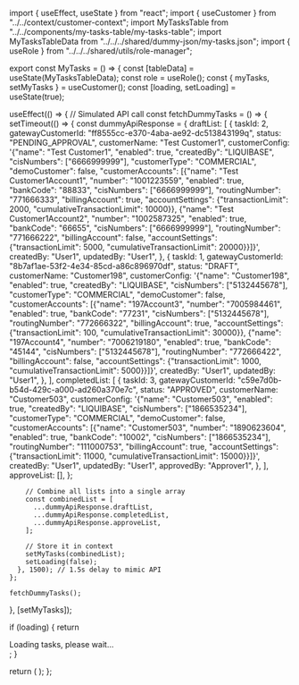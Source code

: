 import { useEffect, useState } from "react";
import { useCustomer } from "../../context/customer-context";
import MyTasksTable from "../../components/my-tasks-table/my-tasks-table";
import MyTasksTableData from "../../../shared/dummy-json/my-tasks.json";
import { useRole } from "../../../shared/utils/role-manager";

export const MyTasks = () => {
  const [tableData] = useState(MyTasksTableData);
  const role = useRole();
  const { myTasks, setMyTasks } = useCustomer();
  const [loading, setLoading] = useState(true);

  useEffect(() => {
    // Simulated API call
    const fetchDummyTasks = () => {
      setTimeout(() => {
        const dummyApiResponse = {
          draftList: [
            {
              taskId: 2,
              gatewayCustomerId: "ff8555cc-e370-4aba-ae92-dc513843199q",
              status: "PENDING_APPROVAL",
              customerName: "Test Customer1",
              customerConfig:
                '{"name": "Test Customer1", "enabled": true, "createdBy": "LIQUIBASE", "cisNumbers": ["6666999999"], "customerType": "COMMERCIAL", "demoCustomer": false, "customerAccounts": [{"name": "Test Customer1Account1", "number": "1001223559", "enabled": true, "bankCode": "88833", "cisNumbers": ["6666999999"], "routingNumber": "771666333", "billingAccount": true, "accountSettings": {"transactionLimit": 2000, "cumulativeTransactionLimit": 10000}}, {"name": "Test Customer1Account2", "number": "1002587325", "enabled": true, "bankCode": "66655", "cisNumbers": ["6666999999"], "routingNumber": "771666222", "billingAccount": false, "accountSettings": {"transactionLimit": 5000, "cumulativeTransactionLimit": 20000}}]}',
              createdBy: "User1",
              updatedBy: "User1",
            },
            {
              taskId: 1,
              gatewayCustomerId: "8b7af1ae-53f2-4e34-85cd-a86c896970df",
              status: "DRAFT",
              customerName: "Customer198",
              customerConfig:
                '{"name": "Customer198", "enabled": true, "createdBy": "LIQUIBASE", "cisNumbers": ["5132445678"], "customerType": "COMMERCIAL", "demoCustomer": false, "customerAccounts": [{"name": "197Account3", "number": "7005984461", "enabled": true, "bankCode": "77231", "cisNumbers": ["5132445678"], "routingNumber": "772666322", "billingAccount": true, "accountSettings": {"transactionLimit": 100, "cumulativeTransactionLimit": 30000}}, {"name": "197Account4", "number": "7006219180", "enabled": true, "bankCode": "45144", "cisNumbers": ["5132445678"], "routingNumber": "772666422", "billingAccount": false, "accountSettings": {"transactionLimit": 1000, "cumulativeTransactionLimit": 5000}}]}',
              createdBy: "User1",
              updatedBy: "User1",
            },
          ],
          completedList: [
            {
              taskId: 3,
              gatewayCustomerId: "c59e7d0b-b54d-429c-a000-ad260a370e7c",
              status: "APPROVED",
              customerName: "Customer503",
              customerConfig:
                '{"name": "Customer503", "enabled": true, "createdBy": "LIQUIBASE", "cisNumbers": ["1866535234"], "customerType": "COMMERCIAL", "demoCustomer": false, "customerAccounts": [{"name": "Customer503", "number": "1890623604", "enabled": true, "bankCode": "10002", "cisNumbers": ["1866535234"], "routingNumber": "111000753", "billingAccount": true, "accountSettings": {"transactionLimit": 11000, "cumulativeTransactionLimit": 15000}}]}',
              createdBy: "User1",
              updatedBy: "User1",
              approvedBy: "Approver1",
            },
          ],
          approveList: [],
        };

        // Combine all lists into a single array
        const combinedList = [
          ...dummyApiResponse.draftList,
          ...dummyApiResponse.completedList,
          ...dummyApiResponse.approveList,
        ];

        // Store it in context
        setMyTasks(combinedList);
        setLoading(false);
      }, 1500); // 1.5s delay to mimic API
    };

    fetchDummyTasks();
  }, [setMyTasks]);

  if (loading) {
    return <div>Loading tasks, please wait...</div>;
  }

  return (
    <MyTasksTable
      tableHeaders={tableData.tableHeaders}
      tableBody={myTasks}
      currentRole={role}
    />
  );
};
